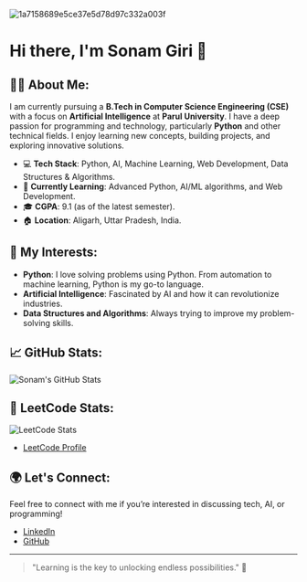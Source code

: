 
 ![1a7158689e5ce37e5d78d97c332a003f](https://github.com/user-attachments/assets/ccea04dc-1de6-40ea-ad2b-f44e320b61b7)
# Hi there, I'm Sonam Giri 👋

## 👩‍💻 About Me:
I am currently pursuing a **B.Tech in Computer Science Engineering (CSE)** with a focus on **Artificial Intelligence** at **Parul University**. I have a deep passion for programming and technology, particularly **Python** and other technical fields. I enjoy learning new concepts, building projects, and exploring innovative solutions.

- 💻 **Tech Stack**: Python, AI, Machine Learning, Web Development, Data Structures & Algorithms.
- 🌱 **Currently Learning**: Advanced Python, AI/ML algorithms, and Web Development.
- 🎓 **CGPA**: 9.1 (as of the latest semester).
- 🏠 **Location**: Aligarh, Uttar Pradesh, India.

## 🚀 My Interests:
- **Python**: I love solving problems using Python. From automation to machine learning, Python is my go-to language.
- **Artificial Intelligence**: Fascinated by AI and how it can revolutionize industries.
- **Data Structures and Algorithms**: Always trying to improve my problem-solving skills.

## 📈 GitHub Stats:
![Sonam's GitHub Stats](https://github-readme-stats.vercel.app/api?username=SONAM-GIRI&show_icons=true&hide_title=true&count_private=true&hide=prs)

## 🏅 LeetCode Stats:
![LeetCode Stats](https://leetcard.jacoblin.cool/sonamgiri)

- [LeetCode Profile](https://leetcode.com/u/sonamgiri/)

## 🌍 Let's Connect:
Feel free to connect with me if you’re interested in discussing tech, AI, or programming!

- [LinkedIn](https://www.linkedin.com/in/sonam-giri-b98012303/)
- [GitHub](https://github.com/SONAM-GIRI)

---

> "Learning is the key to unlocking endless possibilities." 🌟

